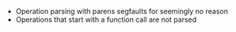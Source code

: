 - Operation parsing with parens segfaults for seemingly no reason
- Operations that start with a function call are not parsed
